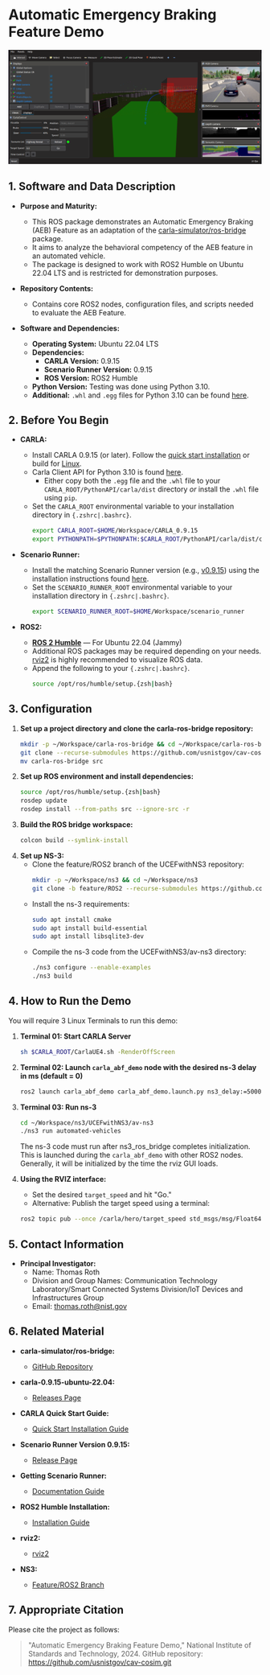 # Automatic Emergency Braking Feature Demo
![rviz setup](./docs/images/abf_demo.png "ABF Demo")

## 1. Software and Data Description

- **Purpose and Maturity:**
  - This ROS package demonstrates an Automatic Emergency Braking (AEB) Feature as an adaptation of the [carla-simulator/ros-bridge](https://github.com/carla-simulator/ros-bridge) package.
  - It aims to analyze the behavioral competency of the AEB feature in an automated vehicle.
  - The package is designed to work with ROS2 Humble on Ubuntu 22.04 LTS and is restricted for demonstration purposes.

- **Repository Contents:**
  - Contains core ROS2 nodes, configuration files, and scripts needed to evaluate the AEB Feature.

- **Software and Dependencies:**
  - **Operating System:** Ubuntu 22.04 LTS
  - **Dependencies:**
    - **CARLA Version:** 0.9.15
    - **Scenario Runner Version:** 0.9.15
    - **ROS Version:** ROS2 Humble
  - **Python Version:** Testing was done using Python 3.10.
  - **Additional:** `.whl` and `.egg` files for Python 3.10 can be found [here](https://github.com/gezp/carla_ros/releases/).

## 2. Before You Begin
- **CARLA:**
  - Install CARLA 0.9.15 (or later). Follow the [quick start installation](https://carla.readthedocs.io/en/latest/start_quickstart/) or build for [Linux](https://carla.readthedocs.io/en/latest/build_linux/).
  - Carla Client API for Python 3.10 is found [here](https://github.com/gezp/carla_ros/releases/).
    - Either copy both the `.egg` file and the `.whl` file to your `CARLA_ROOT/PythonAPI/carla/dist` directory *or* install the `.whl` file using `pip`.
  - Set the `CARLA_ROOT` environmental variable to your installation directory in `{.zshrc|.bashrc}`.
    ```sh
    export CARLA_ROOT=$HOME/Workspace/CARLA_0.9.15
    export PYTHONPATH=$PYTHONPATH:$CARLA_ROOT/PythonAPI/carla/dist/carla-<carla_version_and_arch>.egg:$CARLA_ROOT/PythonAPI/carla
    ```

- **Scenario Runner:**
  - Install the matching Scenario Runner version (e.g., [v0.9.15](https://github.com/carla-simulator/scenario_runner/releases/tag/v0.9.15)) using the installation instructions found [here](https://carla-scenariorunner.readthedocs.io/en/latest/getting_scenariorunner/).
  - Set the `SCENARIO_RUNNER_ROOT` environmental variable to your installation directory in `{.zshrc|.bashrc}`.
    ```sh
    export SCENARIO_RUNNER_ROOT=$HOME/Workspace/scenario_runner
    ```

- **ROS2:**
  - [__ROS 2 Humble__](https://docs.ros.org/en/humble/Installation.html) — For Ubuntu 22.04 (Jammy)
  - Additional ROS packages may be required depending on your needs. [rviz2](https://github.com/ros2/rviz) is highly recommended to visualize ROS data.
  - Append the following to your `{.zshrc|.bashrc}`.
    ```sh
    source /opt/ros/humble/setup.{zsh|bash}
    ```

## 3. Configuration
1. **Set up a project directory and clone the carla-ros-bridge repository:**
    ```sh
    mkdir -p ~/Workspace/carla-ros-bridge && cd ~/Workspace/carla-ros-bridge
    git clone --recurse-submodules https://github.com/usnistgov/cav-cosim.git
    mv carla-ros-bridge src
    ``` 
2. **Set up ROS environment and install dependencies:**
    ```sh
    source /opt/ros/humble/setup.{zsh|bash}
    rosdep update
    rosdep install --from-paths src --ignore-src -r
    ```
3. **Build the ROS bridge workspace:**
    ```sh
    colcon build --symlink-install
    ```
4. **Set up NS-3:**
    - Clone the feature/ROS2 branch of the UCEFwithNS3 repository:
      ```sh
      mkdir -p ~/Workspace/ns3 && cd ~/Workspace/ns3
      git clone -b feature/ROS2 --recurse-submodules https://github.com/tpr1/UCEFwithNS3.git
      ```
    - Install the ns-3 requirements:
      ```sh
      sudo apt install cmake
      sudo apt install build-essential
      sudo apt install libsqlite3-dev
      ```
    - Compile the ns-3 code from the UCEFwithNS3/av-ns3 directory:
      ```sh
      ./ns3 configure --enable-examples
      ./ns3 build
      ```

## 4. How to Run the Demo
You will require 3 Linux Terminals to run this demo:

1. **Terminal 01: Start CARLA Server**
    ```sh
    sh $CARLA_ROOT/CarlaUE4.sh -RenderOffScreen
    ```
2. **Terminal 02: Launch `carla_abf_demo` node with the desired ns-3 delay in ms (default = 0)**
    ```sh
    ros2 launch carla_abf_demo carla_abf_demo.launch.py ns3_delay:=5000
    ```
3. **Terminal 03: Run ns-3**
    ```sh
    cd ~/Workspace/ns3/UCEFwithNS3/av-ns3
    ./ns3 run automated-vehicles
    ```
    The ns-3 code must run after ns3_ros_bridge completes initialization. This is launched during the `carla_abf_demo` with other ROS2 nodes. Generally, it will be initialized by the time the rviz GUI loads.

4. **Using the RVIZ interface:**
    - Set the desired `target_speed` and hit "Go."
    - Alternative: Publish the target speed using a terminal:
    ```sh
    ros2 topic pub --once /carla/hero/target_speed std_msgs/msg/Float64 "{data: 21.0}"
    ```

## 5. Contact Information

- **Principal Investigator:** 
  - Name: Thomas Roth
  - Division and Group Names: Communication Technology Laboratory/Smart Connected Systems Division/IoT Devices and Infrastructures Group
  - Email: thomas.roth@nist.gov

## 6. Related Material

- **carla-simulator/ros-bridge:**  
  - [GitHub Repository](https://github.com/carla-simulator/ros-bridge)

- **carla-0.9.15-ubuntu-22.04:**  
  - [Releases Page](https://github.com/gezp/carla_ros/releases/)

- **CARLA Quick Start Guide:**  
  - [Quick Start Installation Guide](https://carla.readthedocs.io/en/latest/start_quickstart/)

- **Scenario Runner Version 0.9.15:**  
  - [Release Page](https://github.com/carla-simulator/scenario_runner/releases/tag/v0.9.15)

- **Getting Scenario Runner:**  
  - [Documentation Guide](https://carla-scenariorunner.readthedocs.io/en/latest/getting_scenariorunner/)

- **ROS2 Humble Installation:**  
  - [Installation Guide](https://docs.ros.org/en/humble/Installation.html)

- **rviz2:**  
  - [rviz2](https://github.com/ros2/rviz)

- **NS3:**
  - [Feature/ROS2 Branch](https://github.com/tpr1/UCEFwithNS3/tree/feature/ROS2)


## 7. Appropriate Citation

Please cite the project as follows:
> "Automatic Emergency Braking Feature Demo," National Institute of Standards and Technology, 2024. GitHub repository: https://github.com/usnistgov/cav-cosim.git

